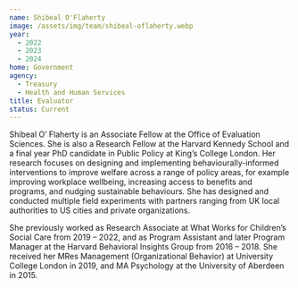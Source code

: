 ```yaml
---
name: Shibeal O'Flaherty
image: /assets/img/team/shibeal-oflaherty.webp
year:
  - 2022
  - 2023
  - 2024
home: Government
agency:
  - Treasury
  - Health and Human Services
title: Evaluator
status: Current
---
```

Shibeal O’ Flaherty is an Associate Fellow at the Office of Evaluation Sciences. She is also a Research Fellow at the Harvard Kennedy School and a final year PhD candidate in Public Policy at King’s College London. Her research focuses on designing and implementing behaviourally-informed interventions to improve welfare across a range of policy areas, for example improving workplace wellbeing, increasing access to benefits and programs, and nudging sustainable behaviours. She has designed and conducted multiple field experiments with partners ranging from UK local authorities to US cities and private organizations. 

She previously worked as Research Associate at What Works for Children’s Social Care from 2019 – 2022, and as Program Assistant and later Program Manager at the Harvard Behavioral Insights Group from 2016 – 2018. She received her MRes Management (Organizational Behavior) at University College London in 2019, and MA Psychology at the University of Aberdeen in 2015.
